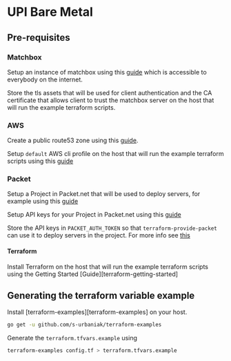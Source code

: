# UPI Bare Metal

## Pre-requisites

### Matchbox

Setup an instance of matchbox using this [guide][coreos-matchbox-getting-started] which is accessible to everybody on the internet.

Store the tls assets that will be used for client authentication and the CA certificate that allows client to trust the matchbox server on the host that will run the example terraform scripts.

### AWS

Create a public route53 zone using this [guide][aws-create-public-route53-zone].

Setup `default` AWS cli profile on the host that will run the example terraform scripts using this [guide][aws-cli-configure-creds]

### Packet

Setup a Project in Packet.net that will be used to deploy servers, for example using this [guide](packet-deploy-server)

Setup API keys for your Project in Packet.net using this [guide][packet-api-keys]

Store the API keys in `PACKET_AUTH_TOKEN` so that `terraform-provide-packet` can use it to deploy servers in the project. For more info see [this][terraform-provider-packet-auth]

#### Terraform

Install Terraform on the host that will run the example terraform scripts using the Getting Started [Guide][terraform-getting-started]

## Generating the terraform variable example

Install [terraform-examples][terraform-examples] on your host.

```sh
go get -u github.com/s-urbaniak/terraform-examples
```

Generate the `terraform.tfvars.example` using

```sh
terraform-examples config.tf > terraform.tfvars.example
```

[aws-cli-configure-creds]: https://docs.aws.amazon.com/cli/latest/userguide/cli-configure-files.html
[aws-create-public-route53-zone]: https://docs.aws.amazon.com/Route53/latest/DeveloperGuide/CreatingHostedZone.html
[coreos-matchbox-getting-started]: https://github.com/coreos/matchbox#matchbox----
[packet-api-keys]: https://www.packet.com/developers/changelog/project-only-api-keys/
[packet-deploy-server]: https://support.packet.com/kb/articles/deploy-a-server
[terafform-examples]: https://github.com/s-urbaniak/terraform-examples#terraform-examples
[terrafom-getting-started]: https://learn.hashicorp.com/terraform/getting-started/install.html
[terraform-provider-packet-auth]: https://www.terraform.io/docs/providers/packet/index.html#auth_token
